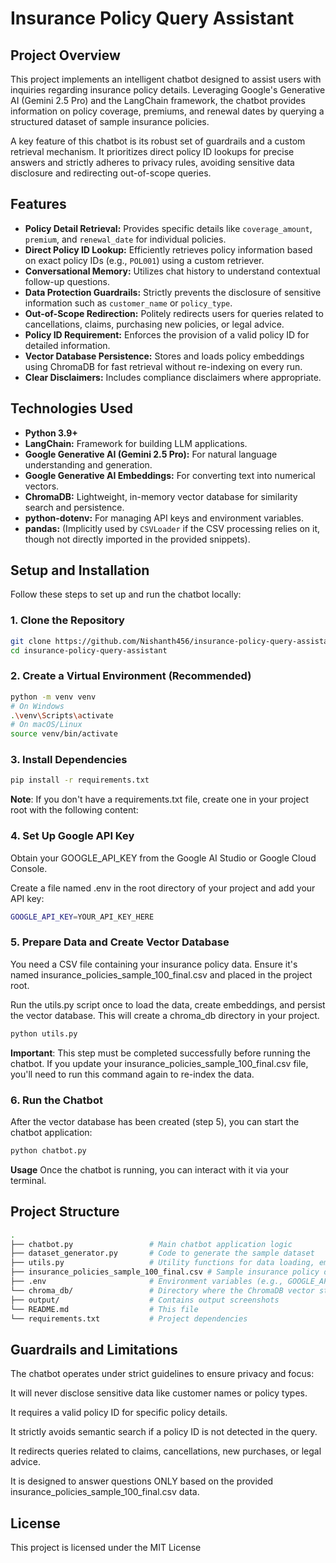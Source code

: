 # Insurance Policy Query Assistant

## Project Overview

This project implements an intelligent chatbot designed to assist users with inquiries regarding insurance policy details. Leveraging Google's Generative AI (Gemini 2.5 Pro) and the LangChain framework, the chatbot provides information on policy coverage, premiums, and renewal dates by querying a structured dataset of sample insurance policies.

A key feature of this chatbot is its robust set of guardrails and a custom retrieval mechanism. It prioritizes direct policy ID lookups for precise answers and strictly adheres to privacy rules, avoiding sensitive data disclosure and redirecting out-of-scope queries.

## Features

* **Policy Detail Retrieval:** Provides specific details like `coverage_amount`, `premium`, and `renewal_date` for individual policies.
* **Direct Policy ID Lookup:** Efficiently retrieves policy information based on exact policy IDs (e.g., `POL001`) using a custom retriever.
* **Conversational Memory:** Utilizes chat history to understand contextual follow-up questions.
* **Data Protection Guardrails:** Strictly prevents the disclosure of sensitive information such as `customer_name` or `policy_type`.
* **Out-of-Scope Redirection:** Politely redirects users for queries related to cancellations, claims, purchasing new policies, or legal advice.
* **Policy ID Requirement:** Enforces the provision of a valid policy ID for detailed information.
* **Vector Database Persistence:** Stores and loads policy embeddings using ChromaDB for fast retrieval without re-indexing on every run.
* **Clear Disclaimers:** Includes compliance disclaimers where appropriate.

## Technologies Used

* **Python 3.9+**
* **LangChain:** Framework for building LLM applications.
* **Google Generative AI (Gemini 2.5 Pro):** For natural language understanding and generation.
* **Google Generative AI Embeddings:** For converting text into numerical vectors.
* **ChromaDB:** Lightweight, in-memory vector database for similarity search and persistence.
* **python-dotenv:** For managing API keys and environment variables.
* **pandas:** (Implicitly used by `CSVLoader` if the CSV processing relies on it, though not directly imported in the provided snippets).

## Setup and Installation

Follow these steps to set up and run the chatbot locally:

### 1. Clone the Repository

```bash
git clone https://github.com/Nishanth456/insurance-policy-query-assistant.git
cd insurance-policy-query-assistant
```
### 2. Create a Virtual Environment (Recommended)

```bash
python -m venv venv
# On Windows
.\venv\Scripts\activate
# On macOS/Linux
source venv/bin/activate
```

### 3. Install Dependencies

```bash
pip install -r requirements.txt
```
**Note**: If you don't have a requirements.txt file, create one in your project root with the following content:

### 4. Set Up Google API Key
Obtain your GOOGLE_API_KEY from the Google AI Studio or Google Cloud Console.

Create a file named .env in the root directory of your project and add your API key:

```bash
GOOGLE_API_KEY=YOUR_API_KEY_HERE
```

### 5. Prepare Data and Create Vector Database
You need a CSV file containing your insurance policy data. Ensure it's named insurance_policies_sample_100_final.csv and placed in the project root.

Run the utils.py script once to load the data, create embeddings, and persist the vector database. This will create a chroma_db directory in your project.

```bash
python utils.py
```

**Important**: This step must be completed successfully before running the chatbot. If you update your insurance_policies_sample_100_final.csv file, you'll need to run this command again to re-index the data.

### 6. Run the Chatbot
After the vector database has been created (step 5), you can start the chatbot application:

```Bash
python chatbot.py
```

**Usage**
Once the chatbot is running, you can interact with it via your terminal.

## Project Structure
```bash
.
├── chatbot.py                 # Main chatbot application logic
├── dataset_generator.py       # Code to generate the sample dataset
├── utils.py                   # Utility functions for data loading, embeddings, and vector store management
├── insurance_policies_sample_100_final.csv # Sample insurance policy data
├── .env                       # Environment variables (e.g., GOOGLE_API_KEY)
└── chroma_db/                 # Directory where the ChromaDB vector store is persisted (run utils.py to get this here)
├── output/                    # Contains output screenshots
└── README.md                  # This file
└── requirements.txt           # Project dependencies
```

## Guardrails and Limitations

The chatbot operates under strict guidelines to ensure privacy and focus:

It will never disclose sensitive data like customer names or policy types.

It requires a valid policy ID for specific policy details.

It strictly avoids semantic search if a policy ID is not detected in the query.

It redirects queries related to claims, cancellations, new purchases, or legal advice.

It is designed to answer questions ONLY based on the provided insurance_policies_sample_100_final.csv data.

## License

This project is licensed under the MIT License


